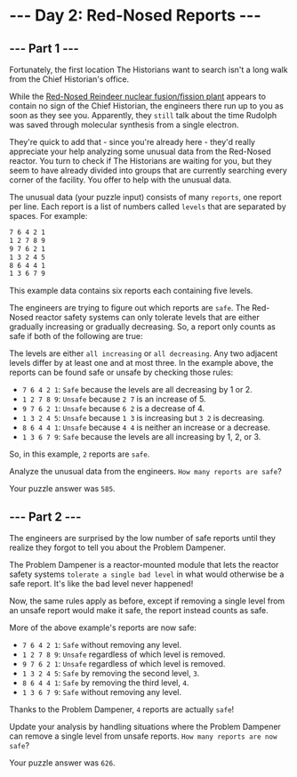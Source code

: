 # --- Day 2: Red-Nosed Reports ---

## --- Part 1 ---
Fortunately, the first location The Historians want to search isn't a long walk from the Chief Historian's office.

While the [Red-Nosed Reindeer nuclear fusion/fission plant](https://adventofcode.com/2015/day/19) appears to contain no sign of the Chief Historian, the engineers there run up to you as soon as they see you. Apparently, they `still` talk about the time Rudolph was saved through molecular synthesis from a single electron.

They're quick to add that - since you're already here - they'd really appreciate your help analyzing some unusual data from the Red-Nosed reactor. You turn to check if The Historians are waiting for you, but they seem to have already divided into groups that are currently searching every corner of the facility. You offer to help with the unusual data.

The unusual data (your puzzle input) consists of many `reports`, one report per line. Each report is a list of numbers called `levels` that are separated by spaces. For example:

```sh
7 6 4 2 1
1 2 7 8 9
9 7 6 2 1
1 3 2 4 5
8 6 4 4 1
1 3 6 7 9
```
This example data contains six reports each containing five levels.

The engineers are trying to figure out which reports are `safe`. The Red-Nosed reactor safety systems can only tolerate levels that are either gradually increasing or gradually decreasing. So, a report only counts as safe if both of the following are true:

The levels are either `all increasing` or `all decreasing`.
Any two adjacent levels differ by at least one and at most three.
In the example above, the reports can be found safe or unsafe by checking those rules:

* `7 6 4 2 1`: `Safe` because the levels are all decreasing by 1 or 2.
* `1 2 7 8 9`: `Unsafe` because `2 7` is an increase of 5.
* `9 7 6 2 1`: `Unsafe` because `6 2` is a decrease of 4.
* `1 3 2 4 5`: `Unsafe` because `1 3` is increasing but `3 2` is decreasing.
* `8 6 4 4 1`: `Unsafe` because `4 4` is neither an increase or a decrease.
* `1 3 6 7 9`: `Safe` because the levels are all increasing by 1, 2, or 3.

So, in this example, `2` reports are `safe`.

Analyze the unusual data from the engineers. `How many reports are safe`?

Your puzzle answer was `585`.

## --- Part 2 ---

The engineers are surprised by the low number of safe reports until they realize they forgot to tell you about the Problem Dampener.

The Problem Dampener is a reactor-mounted module that lets the reactor safety systems `tolerate a single bad level` in what would otherwise be a safe report. It's like the bad level never happened!

Now, the same rules apply as before, except if removing a single level from an unsafe report would make it safe, the report instead counts as safe.

More of the above example's reports are now safe:

* `7 6 4 2 1`: `Safe` without removing any level.
* `1 2 7 8 9`: `Unsafe` regardless of which level is removed.
* `9 7 6 2 1`: `Unsafe` regardless of which level is removed.
* `1 3 2 4 5`: `Safe` by removing the second level, `3`.
* `8 6 4 4 1`: `Safe` by removing the third level, `4`.
* `1 3 6 7 9`: `Safe` without removing any level.

Thanks to the Problem Dampener, `4` reports are actually `safe`!

Update your analysis by handling situations where the Problem Dampener can remove a single level from unsafe reports. `How many reports are now safe`?

Your puzzle answer was `626`.
